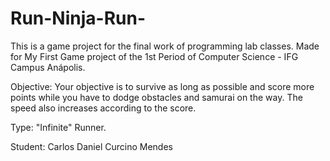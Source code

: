 # Run-Ninja-Run-
This is a game project for the final work of programming lab classes. Made for My First Game project of the 1st Period of Computer Science - IFG Campus Anápolis.

Objective: Your objective is to survive as long as possible and score more points while you have to dodge obstacles and samurai on the way. The speed also increases according to the score.

Type: "Infinite" Runner.

Student: Carlos Daniel Curcino Mendes
